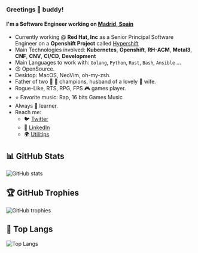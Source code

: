 ### Greetings 👋 buddy!

#### I'm a Software Engineer working on [Madrid, Spain](https://www.google.es/maps/@40.4844168,-3.6927541,15z)

- Currently working @ **Red Hat, Inc** as a Senior Principal Software Engineer on a **Openshift Project** called [Hypershift](https://hypershift-docs.netlify.app)
- Main Technologies involved: **Kubernetes**, **Openshift**, **RH-ACM**, **Metal3**, **CNF**, **CNV**, **CI/CD**, **Development**
- Main Languages to work with: `Golang`, `Python`, `Rust`, `Bash`, `Ansible` ...
- :heart_eyes: OpenSource.
- Desktop: MacOS, NeoVim, oh-my-zsh.
- Father of two 🧒 👶 champions, husband of a lovely 👩 wife.
- Rogue-Like, RTS, RPG, FPS :video_game: games player.
- :star: Favorite music: Rap, 16 bits Games Music
- Always :book: learner.
- Reach me:
    - :bird: [Twitter](https://twitter.com/kerbeross)
    - :blue_book: [LinkedIn](https://linkedin.com/in/jparrill)
    - :earth_africa: [Utilitips](https://utilitips.kerbeross.dev/Entrypoint/)

## 📊 GitHub Stats
![GitHub stats](https://github-readme-stats.vercel.app/api?username=jparrill&show_icons=true&theme=radical)

## 🏆 GitHub Trophies
![GitHub trophies](https://github-profile-trophy.vercel.app/?username=jparrill&theme=radical)

## 🚀 Top Langs
![Top Langs](https://github-readme-stats.vercel.app/api/top-langs/?username=jparrill&layout=compact&theme=radical)

